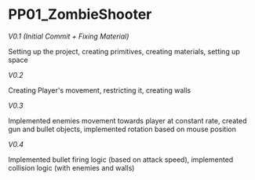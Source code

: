 # PP01_ZombieShooter
 
_V0.1 (Initial Commit + Fixing Material)_

Setting up the project, creating primitives, creating materials, setting up space

_V0.2_

Creating Player's movement, restricting it, creating walls

_V0.3_

Implemented enemies movement towards player at constant rate, created gun and bullet objects, implemented rotation based on mouse position

_V0.4_

Implemented bullet firing logic (based on attack speed), implemented collision logic (with enemies and walls)
